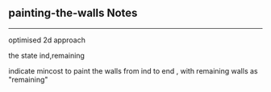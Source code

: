 <h2>painting-the-walls Notes</h2><hr>optimised 2d approach 


the state ind,remaining 

indicate mincost to paint the walls from ind to end , with remaining walls as "remaining"

